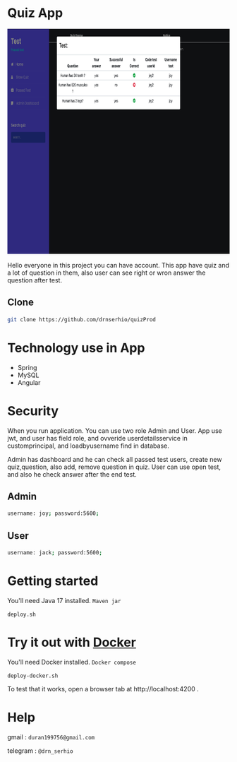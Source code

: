 # Quiz App

<p  align="center" >
  <img width="900" height="510" src="image/start.png">
</p>

Hello everyone in this project you can have account. This app have quiz and a lot of question in them, also user can see right or wron answer the question after test.

Clone
--------

```sh
git clone https://github.com/drnserhio/quizProd
```

# Technology use in App
+ Spring
+ MySQL
+ Angular


# Security
When you run application. You can use two role Admin and User. App use jwt, and user has field role, and ovveride userdetailsservice in customprincipal, and loadbyusername find in database.

Admin has dashboard and he can check all passed test users, create new quiz,question, also add, remove question in quiz.
User can use open test, and also he check answer after the end test.

Admin
--------

```sh
username: joy; password:5600;
```

User
--------

```sh
username: jack; password:5600;
```

# Getting started

You'll need Java 17 installed. `Maven jar`

    deploy.sh

# Try it out with [Docker](https://www.docker.com/)

You'll need Docker installed. `Docker compose`

    deploy-docker.sh

To test that it works, open a browser tab at http://localhost:4200 .

# Help

gmail : `duran199756@gmail.com`

telegram : `@drn_serhio`


